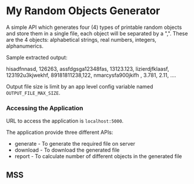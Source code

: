 # My Random Objects Generator

A simple API which generates four (4) types of printable random objects and store
them in a single file, each object will be separated by a ",". These are the 4 objects:
alphabetical strings, real numbers, integers, alphanumerics.

Sample extracted output:

hisadfnnasd, 126263, assfdgsga12348fas, 13123.123, lizierdjfklaasf,
123192u3kjwekhf, 89181811238,122, nmarcysfa900jkifh , 3.781, 2.11, ....

Output file size is limit by an app level config variable named `OUTPUT_FILE_MAX_SIZE`.

### Accessing the Application

URL to access the application is `localhost:5000`.

The application provide three different APIs:
- generate - To generate the required file on server
- download - To download the generated file
- report - To calculate number of different objects in the generated file

##  MSS
